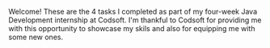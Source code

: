 Welcome! These are the 4 tasks I completed as part of my four-week Java Development internship at Codsoft. I'm thankful to Codsoft for providing me with this opportunity to showcase my skils and also for equipping me with some new ones.
